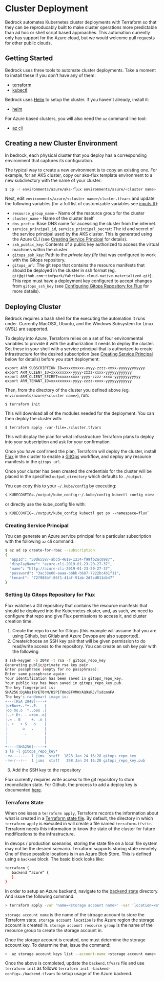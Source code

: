 # Cluster Deployment

Bedrock automates Kubernetes cluster deployments with Terraform so that they can be reproducably built to make cluster operations more predictable than ad hoc or shell script based approaches.  This automation currently only has support for the Azure cloud, but we would welcome pull requests for other public clouds.

## Getting Started

Bedrock uses three tools to automate cluster deployments. Take a moment to install these if you don't have any of them:

- [terraform](https://www.terraform.io/intro/getting-started/install.html)
- [kubectl](https://kubernetes.io/docs/tasks/tools/install-kubectl/)

Bedrock uses [Helm](https://github.com/helm/helm) to setup the cluster. If you haven't already, install it:

- [helm](https://github.com/helm/helm)
 
For Azure based clusters, you will also need the `az` command line tool:

- [az cli](https://docs.microsoft.com/en-us/cli/azure/install-azure-cli?view=azure-cli-latest)

## Creating a new Cluster Environment

In bedrock, each physical cluster that you deploy has a corresponding environment that captures its configuration. 

The typical way to create a new environment is to copy an existing one. For example, for an AKS cluster, copy our aks-flux template environment to a new subdirectory with the name of your cluster:

```bash
$ cp -r environments/azure/aks-flux environments/azure/<cluster name>
```

Next, edit `environments/azure/<cluster name>/cluster.tfvars` and update the following variables (for a full list of customizable variables see [inputs.tf](./azure/aks-flux/inputs.tf)):

- `resource_group_name` - Name of the resource group for the cluster
- `cluster_name` - Name of the cluster itself
- `dns_prefix`: Base DNS name for accessing the cluster from the internet.
- `service_principal_id`, `service_principal_secret`: The id and secret of the service principal used by the AKS cluster.  This is generated using the Azure CLI (see [Creating Service Principal](#creating-service-principal) for details).
- `ssh_public_key`: Contents of a public key authorized to access the virtual machines within the cluster.
- `gitops_ssh_key`: Path to the *private key file* that was configured to work with the Gitops repository.
- `gitops_url`: The git repo that contains the resource manifests that should be deployed in the cluster in ssh format (eg. `git@github.com:timfpark/fabrikate-cloud-native-materialized.git`). This repo must have a deployment key configured to accept changes from `gitops_ssh_key` (see [Configuring Gitops Repository for Flux](#setting-up-gitops-repository-for-flux) for more details).

## Deploying Cluster

Bedrock requires a bash shell for the executing the automation it runs under. Currently MacOSX, Ubuntu, and the Windows Subsystem for Linux (WSL) are supported.

To deploy into Azure, Terraform relies on a set of four environmental variables to provide it with the 
authorization it needs to deploy the cluster. Set these in your shell with a service principal that is authorized to create infrastructure for the desired subscription (see [Creating Service Principal](#creating-service-[rincipal) below for details) before you start deployment:

```
export ARM_SUBSCRIPTION_ID=xxxxxxxxx-yyyy-zzzz-xxxx-yyyyyyyyyyyy
export ARM_CLIENT_ID=xxxxxxxxx-yyyy-zzzz-xxxx-yyyyyyyyyyyy
export ARM_CLIENT_SECRET=xxxxxxxxx-yyyy-zzzz-xxxx-yyyyyyyyyyyy
export ARM_TENANT_ID=xxxxxxxxx-yyyy-zzzz-xxxx-yyyyyyyyyyyy
```

Then, from the directory of the cluster you defined above (eg. `environments/azure/<cluster name>`), run:

```
$ terraform init
```

This will download all of the modules needed for the deployment.  You can then deploy the cluster with:

```
$ terraform apply -var-file=./cluster.tfvars
```

This will display the plan for what infrastructure Terraform plans to deploy into your subscription and ask for your confirmation.

Once you have confirmed the plan, Terraform will deploy the cluster, install [Flux](https://github.com/weaveworks/flux)
in the cluster to enable a [GitOps](https://www.weave.works/blog/gitops-operations-by-pull-request) workflow, and deploy any resource manifests in the `gitops_url`.

Once your cluster has been created the credentials for the cluster will be placed in the specified `output_directory` which defaults to `./output`. 

You can copy this to your `~/.kube/config` by executing:

```bash
$ KUBECONFIG=./output/kube_config:~/.kube/config kubectl config view --flatten > merged-config && mv merged-config ~/.kube/config
```

or directly use the kube_config file with:

```
$ KUBECONFIG=./output/kube_config kubectl get po --namespace=flux` 
```

### Creating Service Principal

You can generate an Azure service principal for a particular subscription with the following `az` cli command:

```bash
$ az ad sp create-for-rbac --subscription 
{
  "appId": "50d65587-abcd-4619-1234-f99fb2ac0987",
  "displayName": "azure-cli-2019-01-23-20-27-37",
  "name": "http://azure-cli-2019-01-23-20-27-37",
  "password": "3ac38e00-aaaa-bbbb-bb87-7222bc4b1f11",
  "tenant": "72f988bf-86f1-41af-91ab-2d7cd011db47"
}
```

### Setting Up Gitops Repository for Flux

Flux watches a Git repository that contains the resource manifests that should be deployed into the Kubernetes cluster, and, as such, we need to configure that repo and give Flux permissions to access it, and cluster creation time.

1.  Create the repo to use for Gitops (this example will assume that you are using Github, but Gitlab and Azure Devops are also supported).
2.  Create/choose an SSH key pair that will be given permission to do read/write access to the repository.  You can create an ssh key pair with the following:

```bash
$ ssh-keygen -b 2048 -t rsa -f gitops_repo_key
Generating public/private rsa key pair.
Enter passphrase (empty for no passphrase): 
Enter same passphrase again: 
Your identification has been saved in gitops_repo_key.
Your public key has been saved in gitops_repo_key.pub.
The key fingerprint is:
SHA256:DgAbaIRrET0rM/U5PIT0mcBFVMW/AQ9sRJ/TsdcmmFA
The key's randomart image is:
+---[RSA 2048]----+
|o+Bo=+..*+..E.   |
|oo Xo.o  *..ooo .|
|..+ B+. . =+oo..o|
|.= . B     +. .o |
|. +   + S   o    |
|       o   .     |
|        .        |
|                 |
|                 |
+----[SHA256]-----+
$ ls -l gitops_repo_key*
-rw-------  1 jims  staff  1823 Jan 24 16:28 gitops_repo_key
-rw-r--r--  1 jims  staff   398 Jan 24 16:28 gitops_repo_key.pub
```

3.  Add the SSH key to the repository

Flux currently requires write access to the git repository to store reconcilation state. For Github, the process to add a deploy key is documented 
[here](https://help.github.com/articles/adding-a-new-ssh-key-to-your-github-account/).

### Terraform State

When one isses a `terraform apply`, Terraform records the information about what is created in a [Terraform state file](https://www.terraform.io/docs/state/).  By default, the directory in which `terraform apply` is executed in will create a file named `terraform.tfstte`.  Terraform needs this information to know the state of the cluster for future modifications to the infrastructure.

In devops / production scenarios, storing the state file on a local file system may not be the desired scenario.  Terraform supports storing state remotely.  One of those possible locations is in an Azure Blob Store.  This is defined using a `backend` block.  The basic block looks like:

```bash
terraform {
   backend “azure” {
   }
}
```

In order to setup an Azure backend, navigate to the [backend state](http://github.com/Microsoft/bedrock/cluster/azure/backend-state) directory.  And issue the following command:

```bash
> terraform apply -var 'name=<storage account name>' -var 'location=<storage account location>' -var 'resource_group_name=<storage account resource group>'
```

`storage account name` is the name of the stroage account to store the Terraform state.  `storage account location` is the Azure region the storage account is created in.  `storage account resource group` is the name of the resource group to create the storage account in.  

Once the storage account is created, one must determine the storage account key.  To determine that, issue the command:

```bash
>  az storage account keys list --account-name <storage account name>
```

Once the above is completed, update the `backend.tfvars` file and use `terraform init` as follows `terraform init -backend-config=./backend.tfvars` to setup usage of the Azure backend.
